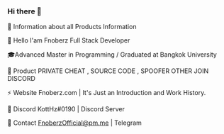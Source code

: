 ### Hi there 👋

📌 Information about all Products Information

👋 Hello I'am Fnoberz Full Stack Developer

🎓Advanced Master in Programming / Graduated at Bangkok University

🛒 Product PRIVATE CHEAT , SOURCE CODE , SPOOFER OTHER JOIN DISCORD

⚡ Website Fnoberz.com | It's Just an Introduction and Work History.

💬 Discord KottHz#0190 | Discord Server

📧 Contact FnoberzOfficial@pm.me | Telegram
